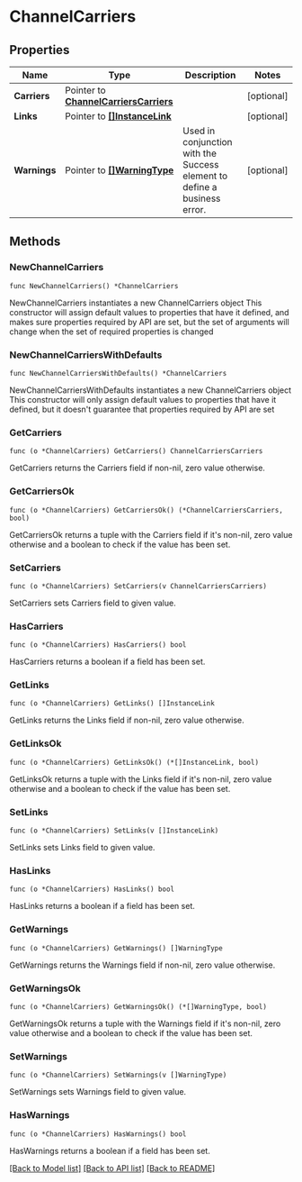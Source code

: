 # ChannelCarriers

## Properties

Name | Type | Description | Notes
------------ | ------------- | ------------- | -------------
**Carriers** | Pointer to [**ChannelCarriersCarriers**](ChannelCarriersCarriers.md) |  | [optional] 
**Links** | Pointer to [**[]InstanceLink**](InstanceLink.md) |  | [optional] 
**Warnings** | Pointer to [**[]WarningType**](WarningType.md) | Used in conjunction with the Success element to define a business error. | [optional] 

## Methods

### NewChannelCarriers

`func NewChannelCarriers() *ChannelCarriers`

NewChannelCarriers instantiates a new ChannelCarriers object
This constructor will assign default values to properties that have it defined,
and makes sure properties required by API are set, but the set of arguments
will change when the set of required properties is changed

### NewChannelCarriersWithDefaults

`func NewChannelCarriersWithDefaults() *ChannelCarriers`

NewChannelCarriersWithDefaults instantiates a new ChannelCarriers object
This constructor will only assign default values to properties that have it defined,
but it doesn't guarantee that properties required by API are set

### GetCarriers

`func (o *ChannelCarriers) GetCarriers() ChannelCarriersCarriers`

GetCarriers returns the Carriers field if non-nil, zero value otherwise.

### GetCarriersOk

`func (o *ChannelCarriers) GetCarriersOk() (*ChannelCarriersCarriers, bool)`

GetCarriersOk returns a tuple with the Carriers field if it's non-nil, zero value otherwise
and a boolean to check if the value has been set.

### SetCarriers

`func (o *ChannelCarriers) SetCarriers(v ChannelCarriersCarriers)`

SetCarriers sets Carriers field to given value.

### HasCarriers

`func (o *ChannelCarriers) HasCarriers() bool`

HasCarriers returns a boolean if a field has been set.

### GetLinks

`func (o *ChannelCarriers) GetLinks() []InstanceLink`

GetLinks returns the Links field if non-nil, zero value otherwise.

### GetLinksOk

`func (o *ChannelCarriers) GetLinksOk() (*[]InstanceLink, bool)`

GetLinksOk returns a tuple with the Links field if it's non-nil, zero value otherwise
and a boolean to check if the value has been set.

### SetLinks

`func (o *ChannelCarriers) SetLinks(v []InstanceLink)`

SetLinks sets Links field to given value.

### HasLinks

`func (o *ChannelCarriers) HasLinks() bool`

HasLinks returns a boolean if a field has been set.

### GetWarnings

`func (o *ChannelCarriers) GetWarnings() []WarningType`

GetWarnings returns the Warnings field if non-nil, zero value otherwise.

### GetWarningsOk

`func (o *ChannelCarriers) GetWarningsOk() (*[]WarningType, bool)`

GetWarningsOk returns a tuple with the Warnings field if it's non-nil, zero value otherwise
and a boolean to check if the value has been set.

### SetWarnings

`func (o *ChannelCarriers) SetWarnings(v []WarningType)`

SetWarnings sets Warnings field to given value.

### HasWarnings

`func (o *ChannelCarriers) HasWarnings() bool`

HasWarnings returns a boolean if a field has been set.


[[Back to Model list]](../README.md#documentation-for-models) [[Back to API list]](../README.md#documentation-for-api-endpoints) [[Back to README]](../README.md)


